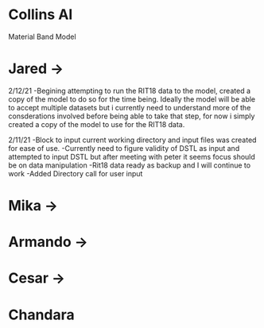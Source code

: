 # Collins AI
Material Band Model


# Jared ->

2/12/21
-Begining attempting to run the RIT18 data to the model, created a copy of the model to do so for the time being. Ideally the model will be able to accept multiple datasets but i currently need to understand more of the consderations involved before being able to take that step, for now i simply created a copy of the model to use for the RIT18 data.

2/11/21
-Block to input current working directory and input files was created for ease of use.
-Currently need to figure validity of DSTL as input and attempted to input DSTL but after meeting with peter it seems focus should be on data manipulation
-Rit18 data ready as backup and I will continue to work
-Added Directory call for user input

# Mika -> 


# Armando ->


# Cesar -> 



# Chandara
